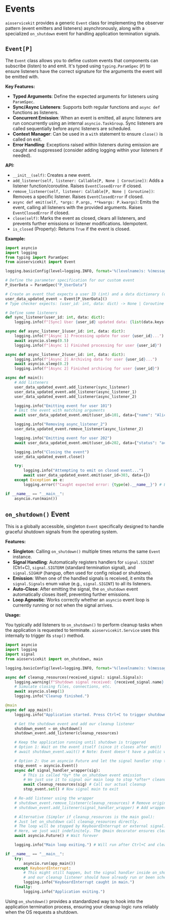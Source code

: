 # Events

`aioservicekit` provides a generic `Event` class for implementing the observer pattern (event emitters and listeners) asynchronously, along with a specialized `on_shutdown` event for handling application termination signals.

## `Event[P]`

The `Event` class allows you to define custom events that components can subscribe (listen) to and emit. It's typed using `typing.ParamSpec` (`P`) to ensure listeners have the correct signature for the arguments the event will be emitted with.

**Key Features:**

*   **Typed Arguments**: Define the expected arguments for listeners using `ParamSpec`.
*   **Sync/Async Listeners**: Supports both regular functions and `async def` functions as listeners.
*   **Concurrent Emission**: When an event is emitted, all async listeners are run concurrently using an internal `asyncio.TaskGroup`. Sync listeners are called sequentially before async listeners are scheduled.
*   **Context Manager**: Can be used in a `with` statement to ensure `close()` is called on exit.
*   **Error Handling**: Exceptions raised within listeners during emission are caught and suppressed (consider adding logging within your listeners if needed).

**API:**

*   `__init__(self)`: Creates a new event.
*   `add_listener(self, listener: Callable[P, None | Coroutine])`: Adds a listener function/coroutine. Raises `EventClosedError` if closed.
*   `remove_listener(self, listener: Callable[P, None | Coroutine])`: Removes a specific listener. Raises `EventClosedError` if closed.
*   `async def emit(self, *args: P.args, **kwargs: P.kwargs)`: Emits the event, calling all listeners with the provided arguments. Raises `EventClosedError` if closed.
*   `close(self)`: Marks the event as closed, clears all listeners, and prevents further emissions or listener modifications. Idempotent.
*   `is_closed` (Property): Returns `True` if the event is closed.

**Example:**

```python
import asyncio
import logging
from typing import ParamSpec
from aioservicekit import Event

logging.basicConfig(level=logging.INFO, format='%(levelname)s: %(message)s')

# Define the parameter specification for our custom event
P_UserData = ParamSpec("P_UserData")

# Create an event that expects a user ID (int) and a data dictionary (dict)
user_data_updated_event = Event[P_UserData]()
# Type checker expects: (user_id: int, data: dict) -> None | Coroutine

# Define some listeners
def sync_listener(user_id: int, data: dict):
    logging.info(f"[Sync] User {user_id} updated data: {list(data.keys())}")

async def async_listener_1(user_id: int, data: dict):
    logging.info(f"[Async 1] Processing update for user {user_id}...")
    await asyncio.sleep(0.5)
    logging.info(f"[Async 1] Finished processing for user {user_id}")

async def async_listener_2(user_id: int, data: dict):
    logging.info(f"[Async 2] Archiving data for user {user_id}...")
    await asyncio.sleep(0.2)
    logging.info(f"[Async 2] Finished archiving for user {user_id}")

async def main():
    # Add listeners
    user_data_updated_event.add_listener(sync_listener)
    user_data_updated_event.add_listener(async_listener_1)
    user_data_updated_event.add_listener(async_listener_2)

    logging.info("Emitting event for user 101")
    # Emit the event with matching arguments
    await user_data_updated_event.emit(user_id=101, data={"name": "Alice", "email": "a@ex.com"})

    logging.info("Removing async_listener_2")
    user_data_updated_event.remove_listener(async_listener_2)

    logging.info("Emitting event for user 202")
    await user_data_updated_event.emit(user_id=202, data={"status": "active"})

    logging.info("Closing the event")
    user_data_updated_event.close()

    try:
        logging.info("Attempting to emit on closed event...")
        await user_data_updated_event.emit(user_id=303, data={})
    except Exception as e:
        logging.error(f"Caught expected error: {type(e).__name__}") # Expect EventClosedError

if __name__ == "__main__":
    asyncio.run(main())
```

## `on_shutdown()` Event

This is a globally accessible, singleton `Event` specifically designed to handle graceful shutdown signals from the operating system.

**Features:**

*   **Singleton**: Calling `on_shutdown()` multiple times returns the same `Event` instance.
*   **Signal Handling**: Automatically registers handlers for `signal.SIGINT` (Ctrl+C), `signal.SIGTERM` (standard termination signal), and `signal.SIGHUP` (hangup, often used for config reload or shutdown).
*   **Emission**: When one of the handled signals is received, it emits the `signal.Signals` enum value (e.g., `signal.SIGINT`) to all its listeners.
*   **Auto-Close**: After emitting the signal, the `on_shutdown` event automatically closes itself, preventing further emissions.
*   **Loop Agnostic**: Works correctly whether an `asyncio` event loop is currently running or not when the signal arrives.

**Usage:**

You typically add listeners to `on_shutdown()` to perform cleanup tasks when the application is requested to terminate. `aioservicekit.Service` uses this internally to trigger its `stop()` method.

```python
import asyncio
import logging
import signal
from aioservicekit import on_shutdown, main

logging.basicConfig(level=logging.INFO, format='%(levelname)s: %(message)s')

async def cleanup_resources(received_signal: signal.Signals):
    logging.warning(f"Shutdown signal received: {received_signal.name}. Cleaning up...")
    # Simulate closing files, connections, etc.
    await asyncio.sleep(1)
    logging.info("Cleanup finished.")

@main
async def app_main():
    logging.info("Application started. Press Ctrl+C to trigger shutdown.")

    # Get the shutdown event and add our cleanup listener
    shutdown_event = on_shutdown()
    shutdown_event.add_listener(cleanup_resources)

    # Keep the application running until shutdown is triggered
    # Option 1: Wait on the event itself (since it closes after emit)
    # await shutdown_event.wait() # Note: Event doesn't have a public wait()

    # Option 2: Use an asyncio Future and let the signal handler stop the loop
    stop_event = asyncio.Event()
    async def signal_handler_wrapper(sig):
        # This is called *by* the on_shutdown event emission
        # We just use it to signal our main loop to stop *after* cleanup
        await cleanup_resources(sig) # Call our actual cleanup
        stop_event.set() # Now signal main to exit

    # Re-add listener using the wrapper
    # shutdown_event.remove_listener(cleanup_resources) # Remove original direct one
    # shutdown_event.add_listener(signal_handler_wrapper) # Add wrapper

    # Alternative (Simpler if cleanup_resources is the main goal):
    # Just let on_shutdown call cleanup_resources directly.
    # The loop will be stopped by KeyboardInterrupt or external signal.
    # Here, we just wait indefinitely. The @main decorator ensures cleanup finishes.
    await asyncio.Future() # Wait forever

    logging.info("Main loop exiting.") # Will run after Ctrl+C and cleanup

if __name__ == "__main__":
    try:
        asyncio.run(app_main())
    except KeyboardInterrupt:
        # This might still happen, but the signal handler inside on_shutdown
        # and our cleanup listener should have already run or been scheduled.
        logging.info("KeyboardInterrupt caught in main.")
    finally:
        logging.info("Application exiting.")

```

Using `on_shutdown()` provides a standardized way to hook into the application termination process, ensuring your cleanup logic runs reliably when the OS requests a shutdown.
